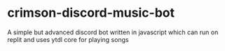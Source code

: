 # crimson-discord-music-bot
A simple but advanced discord bot written in javascript which can run on replit and uses ytdl core for playing songs
